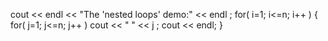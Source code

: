 cout << endl << "The 'nested loops' demo:" << endl ;
for( i=1; i<=n; i++ )
{
for( j=1; j<=n; j++ )
cout << "  " << j ;
cout << endl;
}
